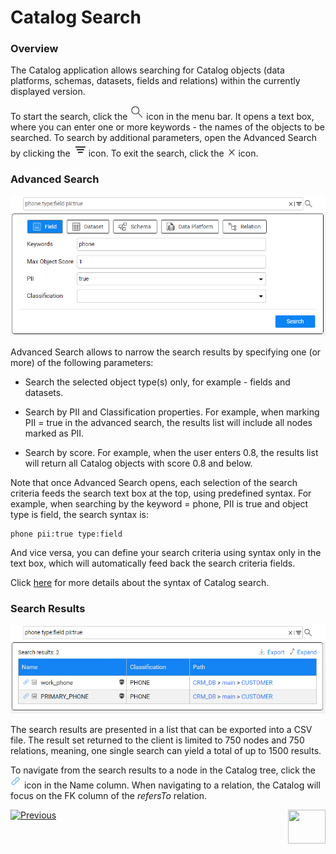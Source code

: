 # Catalog Search

### Overview

The Catalog application allows searching for Catalog objects (data platforms, schemas, datasets, fields and relations) within the currently displayed version. 

To start the search, click the ![](images/search.png) icon in the menu bar. It opens a text box, where you can enter one or more keywords - the names of the objects to be searched. To search by additional parameters, open the Advanced Search by clicking the ![](images/advanced.png) icon. To exit the search, click the ![](images/close.png) icon.

### Advanced Search

<img src="images/advanced_search.png" style="zoom:75%;" />

Advanced Search allows to narrow the search results by specifying one (or more) of the following parameters:

* Search the selected object type(s) only, for example - fields and datasets. 

* Search by PII and Classification properties. For example, when marking PII = true in the advanced search, the results list will include all nodes marked as PII.

* Search by score. For example, when the user enters 0.8,  the results list will return all Catalog objects with score 0.8 and below.

Note that once Advanced Search opens, each selection of the search criteria feeds the search text box at the top, using predefined syntax. For example, when searching by the keyword = phone, PII is true and object type is field, the search syntax is:

~~~
phone pii:true type:field
~~~

And vice versa, you can define your search criteria using syntax only in the text box, which will automatically feed back the search criteria fields. 

Click [here](10_catalog_APIs.md#search-catalog) for more details about the syntax of Catalog search.

### Search Results

<img src="images/search_results.png" style="zoom:75%;" />

The search results are presented in a list that can be exported into a CSV file. The result set returned to the client is limited to 750 nodes and 750 relations, meaning, one single search can yield a total of up to 1500 results.

To navigate from the search results to a node in the Catalog tree, click the ![](images/link.png) icon in the Name column. When navigating to a relation, the Catalog will focus on the FK column of the *refersTo* relation.





[![Previous](/articles/images/Previous.png)](07_manual_overrides.md)[<img align="right" width="60" height="54" src="/articles/images/Next.png">](09_build_artifacts.md) 

